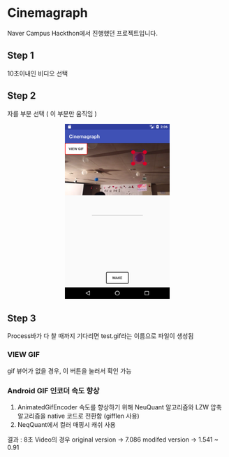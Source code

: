 # Cinemagraph
Naver Campus Hackthon에서 진행했던 프로젝트입니다.

## Step 1
10초이내인 비디오 선택
## Step 2
자를 부분 선택 ( 이 부분만 움직임 )
<p align="center"> <img src ="./demo/crop.png" width="240" height="400"><p>

## Step 3
Process바가 다 찰 때까지 기다리면 test.gif라는 이름으로 파일이 생성됨

### VIEW GIF
gif 뷰어가 없을 경우, 이 버튼을 눌러서 확인 가능

### Android GIF 인코더 속도 향상 
1. AnimatedGifEncoder 속도를 향상하기 위해 NeuQuant 알고리즘와 LZW 압축 알고리즘을 native 코드로 전환함 (gifflen 사용)
2. NeqQuant에서 컬러 매핑시 캐쉬 사용

 결과 : 8초 Video의 경우
 original version -> 7.086
 modifed version -> 1.541 ~ 0.91
